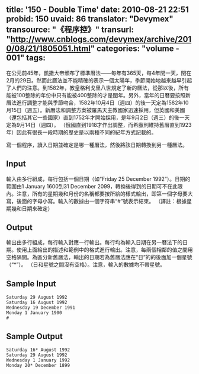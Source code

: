 title: '150 - Double Time'
date: 2010-08-21 22:51
probid: 150
uvaid: 86
translator: "Devymex"
transource: "《程序控》"
transurl: "http://www.cnblogs.com/devymex/archive/2010/08/21/1805051.html"
categories: "volume - 001"
tags:
---

在公元前45年，凱撒大帝頒布了標準曆法——每年有365天，每4年閏一天，閏在2月的29日。然而此曆法並不能精確的表示一個太陽年，季節開始地越來越早引起了人們的注意。到1582年，教皇格利戈里八世規定了新的曆法，從那以後，所有能被100整除的年份中只有能被400整除的才是閏年。另外，當年的日曆要按照新曆法進行調整才能與季節吻合，1582年10月4日（週四）的後一天定為1582年10月15日（週五）。新曆法和調整方案被羅馬天​​主教國家迅速採用，但英國和美國（還包括其它一些國家）直到1752年才開始採用，是年9月2日（週三）的後一天定為9月14日（週四）。 （俄國直到1918才作出調整，而希臘則維持舊曆直到1923年）因此有很長一段時期的歷史是以兩種不同的紀年方式記載的。

寫一個程序，讀入日期並確定是哪一種曆法，然後將該日期轉換到另一種曆法。

<!-- more -->

## Input ##

輸入由多行組成，每行包括一個日期（如“Friday 25 December 1992”）。日期的範圍由1 January 1600到31 December 2099，轉換後得到的日期可不在此限內。注意，所有的星期幾和月份的名稱都要按所給的樣式輸出，即第一個字母要大寫，後面的字母小寫。輸入的數據由一個字符串“#”號表示結束。 （譯註：根據星期幾和日期來確定）
 
## Output ##

輸出由多行組成，每行輸入對應一行輸出。每行均為輸入日期在另一曆法下的日期。使用上面給出的描述和範例中的格式進行輸出。注意，每兩個相鄰的值之間用空格隔開。為區分新舊曆法，輸出的日期若為舊曆法應在“日”的的後面加一個星號（“*”）。 （日和星號之間沒有空格）。注意，輸入的數據均不帶星號。

 
## Sample Input ##

	Saturday 29 August 1992
	Saturday 16 August 1992
	Wednesday 19 December 1991
	Monday 1 January 1900
	#

## Sample Output ##

	Saturday 16* August 1992
	Saturday 29 August 1992
	Wednesday 1 January 1992
	Monday 20* December 1899